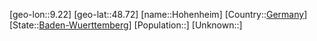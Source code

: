 ﻿---
location: [48.72,9.22]
type: City
tags:
- geo/City


SpocWebEntityId: 30979
isDeleted: false
confidential: public

---
[geo-lon::9.22]
[geo-lat::48.72]
[name::Hohenheim]
[Country::[Germany](geo/Continent/Europe/Germany.md)]
[State::[Baden-Wuerttemberg](geo/Continent/Europe/Germany/Baden-Wuerttemberg.md)]
[Population::]
[Unknown::]

